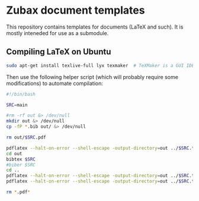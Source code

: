 Zubax document templates
========================

This repository contains templates for documents (LaTeX and such).
It is mostly inteneded for use as a submodule.

## Compiling LaTeX on Ubuntu

```bash
sudo apt-get install texlive-full lyx texmaker  # TeXMaker is a GUI IDE, it is not required
```

Then use the following helper script (which will probably require some modifications) to automate compilation:

```bash
#!/bin/bash

SRC=main

#rm -rf out &> /dev/null
mkdir out &> /dev/null
cp -fP *.bib out/ &> /dev/null

rm out/$SRC.pdf

pdflatex --halt-on-error --shell-escape -output-directory=out ../$SRC.tex
cd out
bibtex $SRC
#biber $SRC
cd ..
pdflatex --halt-on-error --shell-escape -output-directory=out ../$SRC.tex
pdflatex --halt-on-error --shell-escape -output-directory=out ../$SRC.tex

rm *.pdf*
```
